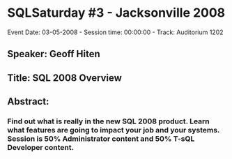 # SQLSaturday #3 - Jacksonville 2008
Event Date: 03-05-2008 - Session time: 00:00:00 - Track: Auditorium 1202
## Speaker: Geoff Hiten
## Title: SQL 2008 Overview
## Abstract:
### Find out what is really in the new SQL 2008 product.  Learn what features are going to impact your job and your systems.  Session is 50% Administrator content and 50% T-sQL Developer content.
